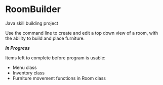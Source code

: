 # RoomBuilder
Java skill building project

Use the command line to create and edit a top down view of a room, with the ability to build and place furniture.


***In Progress***

Items left to complete before program is usable:
- Menu class
- Inventory class
- Furniture movement functions in Room class

